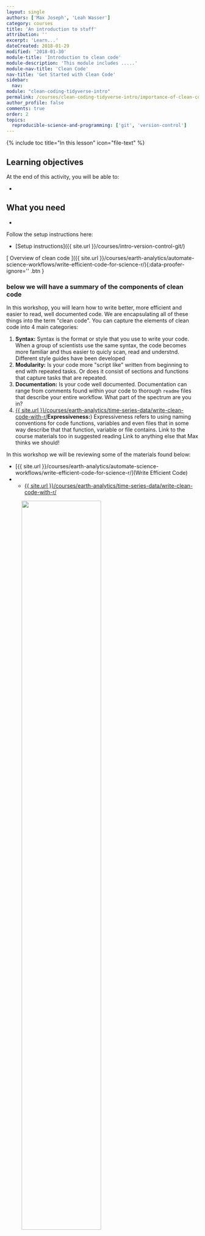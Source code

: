 ```yaml
---
layout: single
authors: ['Max Joseph', 'Leah Wasser']
category: courses
title: 'An introduction to stuff'
attribution: ''
excerpt: 'Learn...'
dateCreated: 2018-01-29
modified: '2018-01-30'
module-title: 'Introduction to clean code'
module-description: 'This module includes .....'
module-nav-title: 'Clean Code'
nav-title: 'Get Started with Clean Code'
sidebar:
  nav:
module: "clean-coding-tidyverse-intro"
permalink: /courses/clean-coding-tidyverse-intro/importance-of-clean-code/
author_profile: false
comments: true
order: 2
topics:
  reproducible-science-and-programming: ['git', 'version-control']
---
```



{% include toc title="In this lesson" icon="file-text" %}

<!--  This is the top block with the learning objectives (LO) -->
<div class='notice--success' markdown="1">

## <i class="fa fa-graduation-cap" aria-hidden="true"></i> Learning objectives
At the end of this activity, you will be able to:

*

## <i class="fa fa-check-square-o fa-2" aria-hidden="true"></i> What you need

*

Follow the setup instructions here:

* [Setup instructions]({{ site.url }}/courses/intro-version-control-git/)


</div>


[<i class="fa fa-download" aria-hidden="true"></i> Overview of clean code ]({{ site.url }}/courses/earth-analytics/automate-science-workflows/write-efficient-code-for-science-r/){:data-proofer-ignore='' .btn }

### below we will have a summary of the components of clean code

In this workshop, you will learn how to write better, more efficient and easier
to read, well documented code. We are encapsulating all of these things into the
term "clean code". You can capture the elements of clean code into 4 main categories:

1. **Syntax:** Syntax is the format or style that you use to write your code. When a group of scientists use the same syntax, the code becomes more familiar and thus easier to quicly scan, read and understnd. Different style guides have been developed
1. **Modularity:** Is your code more "script like" written from beginning to end with repeated tasks. Or does it consist of sections and functions that capture tasks that are repeated.
2. **Documentation:** Is your code well documented. Documentation can range from comments found within your code to thorough `readme` files that describe your entire workflow. What part of the spectrum are you in?
3. [{{ site.url }}/courses/earth-analytics/time-series-data/write-clean-code-with-r/]()**Expressiveness:**) Expressiveness refers to using naming conventions for code functions, variables and even files that in some way describe that that function, variable or file contains.
Link to the course materials too in suggested reading
Link to anything else that Max thinks we should!

In this workshop we will be reviewing some of the materials found below:

* [{{ site.url }}/courses/earth-analytics/automate-science-workflows/write-efficient-code-for-science-r/](Write Efficient Code)
* * [{{ site.url }}/courses/earth-analytics/time-series-data/write-clean-code-with-r/](**Expressiveness:**)

<figure>
 <a href="{{ site.url }}/images/courses/earth-analytics/week-8/funct-all-things.png">
 <img src="{{ site.url }}/images/courses/earth-analytics/week-8/funct-all-things.png" width="70%"></a>
 <figcaption>
 </figcaption>
</figure>

<div class="notice--info" markdown="1">

## Additional resources


</div>
